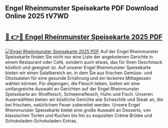 ## Engel Rheinmunster Speisekarte PDF Download Online 2025 tV7WD

# <h2><a href="http://gcd80v.nevu.top/?p=Engel+Rheinmunster+Speisekarte">🔗 👉🔴 Engel Rheinmunster Speisekarte 2025 PDF</a></h2>

[![Engel Rheinmunster Speisekarte 2025 PDF](https://i.imgur.com/dBaPXMq.png)](http://gcd80v.nevu.top/?p=Engel+Rheinmunster+Speisekarte)
Auf der Engel Rheinmunster Speisekarte finden Sie nicht nur eine Liste der angebotenen Gerichte in einem Restaurant oder Café, sondern auch etwas, das für Ihren Geschmack köstlich und geeignet ist. Auf unserer Engel Rheinmunster Speisekarte bieten wir einen Salatbereich an, in dem Sie aus frischen Gemüse- und Obstsalaten für eine gesunde Ernährung und ein leckeres Mittagessen wählen können. Für diejenigen, die Fleisch lieben, bieten wir eine umfangreiche Auswahl an Gerichten auf der Engel Rheinmunster Speisekarte an: Rindfleisch, Schweinefleisch, Huhn und Fisch. Unseren Auserwählten bieten wir köstliche Gerichte wie Schaschlik und Steak an, die bei frischem, natürlichem Feuer zubereitet werden. Unsere Engel Rheinmunster Speisekarte bietet eine große Auswahl an Desserts, von klassischen Torten und Kuchen bis hin zu exquisiten Crème Brûlée und Schokoladen-Schokoladen-Extras.
